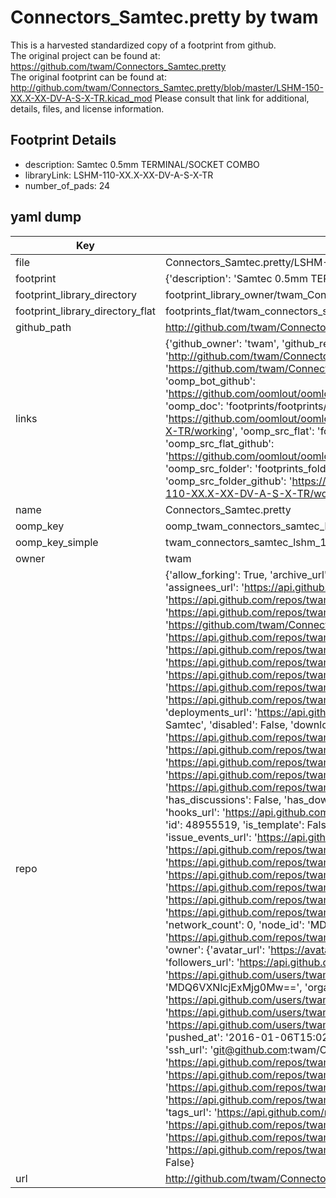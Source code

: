 # Connectors_Samtec.pretty by twam  
This is a harvested standardized copy of a footprint from github.  
The original project can be found at:  
https://github.com/twam/Connectors_Samtec.pretty  
The original footprint can be found at:
http://github.com/twam/Connectors_Samtec.pretty/blob/master/LSHM-150-XX.X-XX-DV-A-S-X-TR.kicad_mod
Please consult that link for additional, details, files, and license information.  
## Footprint Details
* description: Samtec 0.5mm TERMINAL/SOCKET COMBO  
* libraryLink: LSHM-110-XX.X-XX-DV-A-S-X-TR  
* number_of_pads: 24  
## yaml dump  
| Key | Value |  
| --- | --- |  
| file | Connectors_Samtec.pretty/LSHM-110-XX.X-XX-DV-A-S-X-TR.kicad_mod |  
| footprint | {'description': 'Samtec 0.5mm TERMINAL/SOCKET COMBO', 'libraryLink': 'LSHM-110-XX.X-XX-DV-A-S-X-TR', 'number_of_pads': 24} |  
| footprint_library_directory | footprint_library_owner/twam_Connectors_Samtec.pretty |  
| footprint_library_directory_flat | footprints_flat/twam_connectors_samtec_lshm_110_xx_x_xx_dv_a_s_x_tr/working |  
| github_path | http://github.com/twam/Connectors_Samtec.pretty/blob/master/LSHM-110-XX.X-XX-DV-A-S-X-TR.kicad_mod |  
| links | {'github_owner': 'twam', 'github_repo_name': 'Connectors_Samtec.pretty', 'github_src': 'http://github.com/twam/Connectors_Samtec.pretty/blob/master/LSHM-150-XX.X-XX-DV-A-S-X-TR.kicad_mod', 'github_src_repo': 'https://github.com/twam/Connectors_Samtec.pretty', 'oomp_bot': 'footprints/twam_connectors_samtec_lshm_110_xx_x_xx_dv_a_s_x_tr/working', 'oomp_bot_github': 'https://github.com/oomlout/oomlout_oomp_footprint_bot/tree/main/footprints/twam_connectors_samtec_lshm_110_xx_x_xx_dv_a_s_x_tr/working', 'oomp_doc': 'footprints/footprints/twam/Connectors_Samtec/LSHM-110-XX.X-XX-DV-A-S-X-TR/working/', 'oomp_doc_github': 'https://github.com/oomlout/oomlout_oomp_footprint_doc/tree/main/footprints/footprints/twam/Connectors_Samtec/LSHM-110-XX.X-XX-DV-A-S-X-TR/working', 'oomp_src_flat': 'footprints_flat/footprints_flat/twam_connectors_samtec_lshm_110_xx_x_xx_dv_a_s_x_tr/working', 'oomp_src_flat_github': 'https://github.com/oomlout/oomlout_oomp_footprint_src/tree/main/footprints_flat/twam_connectors_samtec_lshm_110_xx_x_xx_dv_a_s_x_tr/working', 'oomp_src_folder': 'footprints_folder/footprints_folder/twam/Connectors_Samtec/LSHM-110-XX.X-XX-DV-A-S-X-TR/working', 'oomp_src_folder_github': 'https://github.com/oomlout/oomlout_oomp_footprint_src/tree/main/footprints_folder/twam/Connectors_Samtec/LSHM-110-XX.X-XX-DV-A-S-X-TR/working'} |  
| name | Connectors_Samtec.pretty |  
| oomp_key | oomp_twam_connectors_samtec_lshm_110_xx_x_xx_dv_a_s_x_tr |  
| oomp_key_simple | twam_connectors_samtec_lshm_110_xx_x_xx_dv_a_s_x_tr |  
| owner | twam |  
| repo | {'allow_forking': True, 'archive_url': 'https://api.github.com/repos/twam/Connectors_Samtec.pretty/{archive_format}{/ref}', 'archived': True, 'assignees_url': 'https://api.github.com/repos/twam/Connectors_Samtec.pretty/assignees{/user}', 'blobs_url': 'https://api.github.com/repos/twam/Connectors_Samtec.pretty/git/blobs{/sha}', 'branches_url': 'https://api.github.com/repos/twam/Connectors_Samtec.pretty/branches{/branch}', 'clone_url': 'https://github.com/twam/Connectors_Samtec.pretty.git', 'collaborators_url': 'https://api.github.com/repos/twam/Connectors_Samtec.pretty/collaborators{/collaborator}', 'comments_url': 'https://api.github.com/repos/twam/Connectors_Samtec.pretty/comments{/number}', 'commits_url': 'https://api.github.com/repos/twam/Connectors_Samtec.pretty/commits{/sha}', 'compare_url': 'https://api.github.com/repos/twam/Connectors_Samtec.pretty/compare/{base}...{head}', 'contents_url': 'https://api.github.com/repos/twam/Connectors_Samtec.pretty/contents/{+path}', 'contributors_url': 'https://api.github.com/repos/twam/Connectors_Samtec.pretty/contributors', 'created_at': '2016-01-03T18:04:38Z', 'default_branch': 'master', 'deployments_url': 'https://api.github.com/repos/twam/Connectors_Samtec.pretty/deployments', 'description': 'KiCad footprints for connectors from Samtec', 'disabled': False, 'downloads_url': 'https://api.github.com/repos/twam/Connectors_Samtec.pretty/downloads', 'events_url': 'https://api.github.com/repos/twam/Connectors_Samtec.pretty/events', 'fork': False, 'forks': 0, 'forks_count': 0, 'forks_url': 'https://api.github.com/repos/twam/Connectors_Samtec.pretty/forks', 'full_name': 'twam/Connectors_Samtec.pretty', 'git_commits_url': 'https://api.github.com/repos/twam/Connectors_Samtec.pretty/git/commits{/sha}', 'git_refs_url': 'https://api.github.com/repos/twam/Connectors_Samtec.pretty/git/refs{/sha}', 'git_tags_url': 'https://api.github.com/repos/twam/Connectors_Samtec.pretty/git/tags{/sha}', 'git_url': 'git://github.com/twam/Connectors_Samtec.pretty.git', 'has_discussions': False, 'has_downloads': True, 'has_issues': True, 'has_pages': False, 'has_projects': True, 'has_wiki': True, 'homepage': '', 'hooks_url': 'https://api.github.com/repos/twam/Connectors_Samtec.pretty/hooks', 'html_url': 'https://github.com/twam/Connectors_Samtec.pretty', 'id': 48955519, 'is_template': False, 'issue_comment_url': 'https://api.github.com/repos/twam/Connectors_Samtec.pretty/issues/comments{/number}', 'issue_events_url': 'https://api.github.com/repos/twam/Connectors_Samtec.pretty/issues/events{/number}', 'issues_url': 'https://api.github.com/repos/twam/Connectors_Samtec.pretty/issues{/number}', 'keys_url': 'https://api.github.com/repos/twam/Connectors_Samtec.pretty/keys{/key_id}', 'labels_url': 'https://api.github.com/repos/twam/Connectors_Samtec.pretty/labels{/name}', 'language': 'Python', 'languages_url': 'https://api.github.com/repos/twam/Connectors_Samtec.pretty/languages', 'license': None, 'merges_url': 'https://api.github.com/repos/twam/Connectors_Samtec.pretty/merges', 'milestones_url': 'https://api.github.com/repos/twam/Connectors_Samtec.pretty/milestones{/number}', 'mirror_url': None, 'name': 'Connectors_Samtec.pretty', 'network_count': 0, 'node_id': 'MDEwOlJlcG9zaXRvcnk0ODk1NTUxOQ==', 'notifications_url': 'https://api.github.com/repos/twam/Connectors_Samtec.pretty/notifications{?since,all,participating}', 'open_issues': 0, 'open_issues_count': 0, 'owner': {'avatar_url': 'https://avatars.githubusercontent.com/u/112843?v=4', 'events_url': 'https://api.github.com/users/twam/events{/privacy}', 'followers_url': 'https://api.github.com/users/twam/followers', 'following_url': 'https://api.github.com/users/twam/following{/other_user}', 'gists_url': 'https://api.github.com/users/twam/gists{/gist_id}', 'gravatar_id': '', 'html_url': 'https://github.com/twam', 'id': 112843, 'login': 'twam', 'node_id': 'MDQ6VXNlcjExMjg0Mw==', 'organizations_url': 'https://api.github.com/users/twam/orgs', 'received_events_url': 'https://api.github.com/users/twam/received_events', 'repos_url': 'https://api.github.com/users/twam/repos', 'site_admin': False, 'starred_url': 'https://api.github.com/users/twam/starred{/owner}{/repo}', 'subscriptions_url': 'https://api.github.com/users/twam/subscriptions', 'type': 'User', 'url': 'https://api.github.com/users/twam'}, 'private': False, 'pulls_url': 'https://api.github.com/repos/twam/Connectors_Samtec.pretty/pulls{/number}', 'pushed_at': '2016-01-06T15:02:41Z', 'releases_url': 'https://api.github.com/repos/twam/Connectors_Samtec.pretty/releases{/id}', 'size': 11, 'ssh_url': 'git@github.com:twam/Connectors_Samtec.pretty.git', 'stargazers_count': 0, 'stargazers_url': 'https://api.github.com/repos/twam/Connectors_Samtec.pretty/stargazers', 'statuses_url': 'https://api.github.com/repos/twam/Connectors_Samtec.pretty/statuses/{sha}', 'subscribers_count': 3, 'subscribers_url': 'https://api.github.com/repos/twam/Connectors_Samtec.pretty/subscribers', 'subscription_url': 'https://api.github.com/repos/twam/Connectors_Samtec.pretty/subscription', 'svn_url': 'https://github.com/twam/Connectors_Samtec.pretty', 'tags_url': 'https://api.github.com/repos/twam/Connectors_Samtec.pretty/tags', 'teams_url': 'https://api.github.com/repos/twam/Connectors_Samtec.pretty/teams', 'temp_clone_token': None, 'topics': [], 'trees_url': 'https://api.github.com/repos/twam/Connectors_Samtec.pretty/git/trees{/sha}', 'updated_at': '2023-01-28T21:18:08Z', 'url': 'https://api.github.com/repos/twam/Connectors_Samtec.pretty', 'visibility': 'public', 'watchers': 0, 'watchers_count': 0, 'web_commit_signoff_required': False} |  
| url | http://github.com/twam/Connectors_Samtec.pretty |  

